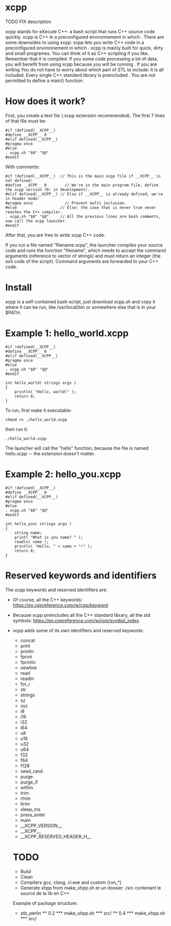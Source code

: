 # xcpp

TODO FIX description

xcpp stands for eXecute C++: a bash script that runs C++ source code quickly. xcpp is C++ in a preconfigured environnement in which . There are some downsides to using xcpp:  xcpp lets you write C++ code in a preconfigured environnement in which . xcpp is mainly built for quick, dirty and small programes. You can think of it as C++ scripting if you like. Remember that it is compiled. If you some code processing a lot of data, you will benefit from using xcpp because you will be running . If you are writing You do not have to worry about which part of STL to include: it is all included. Every single C++ standard library is preincluded . You are not permitted to define a main() function.

# How does it work?

First, you create a text file (.xcpp extension recommended). The first 7 lines of that file must be:

    #if !defined(__XCPP__)
    #define __XCPP__ 0
    #elif defined(__XCPP__)
    #pragma once
    #else
    . xcpp.sh "$0" "$@"
    #endif

With comments:

    #if !defined(__XCPP__)  // This is the main xcpp file if __XCPP__ is not defined:
    #define __XCPP__ 0        // We're in the main program file, define the xcpp version (0: in development).
    #elif defined(__XCPP__) // Else if __XCPP__ is already defined, we're in header mode:
    #pragma once              // Prevent multi inclusion.
    #else                   // Else: the case that is never true never reaches the C++ compiler.
    . xcpp.sh "$0" "$@"     // All the previous lines are bash comments, now call the xcpp launcher.
    #endif

After that, you are free to write xcpp C++ code.

If you run a file named "filename.xcpp", the launcher compiles your source code and runs the function "filename", which needs to accept the command arguments (reference to vector of strings) and must return an integer (the exit code of the script). Command arguments are forwarded to your C++ code.

# Install
xcpp is a self-contained bash script, just download xcpp.sh and copy it where it can be run, like /usr/local/bin or somewhere else that is in your $PATH.

# Example 1:  hello_world.xcpp
    #if !defined(__XCPP__)
    #define __XCPP__ 0
    #elif defined(__XCPP__)
    #pragma once
    #else
    . xcpp.sh "$0" "$@"
    #endif
    
    int hello_world( strings args )
    {
    	println( "Hello, world!" );
    	return 0;
    }

To run, first make it executable:

    chmod +x ./hello_world.xcpp

then run it:

    ./hello_world.xcpp

The launcher will call the "hello" function, because the file is named hello.xcpp -- the extension doesn't matter.

# Example 2:  hello_you.xcpp

    #if !defined(__XCPP__)
    #define __XCPP__ 0
    #elif defined(__XCPP__)
    #pragma once
    #else
    . xcpp.sh "$0" "$@"
    #endif
    
    int hello_you( strings args )
    {
    	string name;
    	print( "What is you name? " );
    	readln( name );
    	println( "Hello, " + name + "!" );
    	return 0;
    }

# Reserved keywords and identifiers

The xcpp keywords and reserved identifiers are:

* Of course, all the C++ keywords: https://en.cppreference.com/w/cpp/keyword
* Because xcpp preincludes all the C++ standard library, all the std symbols: https://en.cppreference.com/w/cpp/symbol_index
* xcpp adds some of its own identifiers and reserved keywords:
  * concat
  * print
  * println
  * fprint
  * fprintln
  * newline
  * read
  * readln
  * for_i
  * str
  * strings
  * sz
  * ssz
  * i8
  * i16
  * i32
  * i64
  * u8
  * u16
  * u32
  * u64
  * f32
  * f64
  * f128
  * seed_rand
  * purge
  * purge_if
  * within
  * trim
  * rtrim
  * ltrim
  * sleep_ms
  * press_enter
  * main
  * \_\_XCPP_VERSION\_\_
  * \_\_XCPP\_\_
  * \_\_XCPP_RESERVED_HEADER_H\_\_

  # TODO
  
  * Build
  * Clean
  * Compilers gcc, clang, cl.exe and custom (run_*)
  * Generate xhpp from make_xhpp.sh et un dossier ./src contenant le source de la lib en C++
  
  Example of package structure:
  * stb_perlin
  ** 0.2
  *** make_xhpp.sh
  *** src/
  ** 0.4
  *** make_xhpp.sh
  *** src/
  